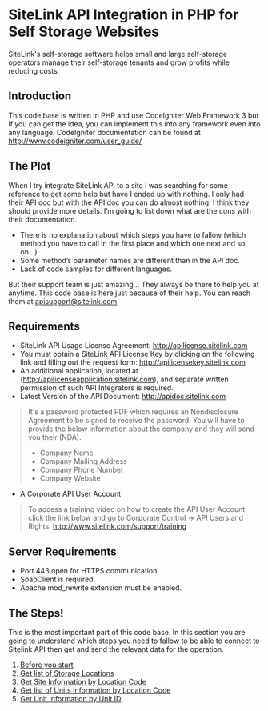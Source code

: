 # SiteLink API Integration in PHP for Self Storage Websites

SiteLink's self-storage software helps small and large self-storage operators manage their self-storage tenants and grow profits while reducing costs.

## Introduction

This code base is written in PHP and use CodeIgniter Web Framework 3 but if you can get the idea, you can implement this into any framework even into any language. CodeIgniter documentation can be found at http://www.codeigniter.com/user_guide/


## The Plot

When I try integrate SiteLink API to a site I was searching for some reference to get some help but have I ended up with nothing. I only had their API doc but with the API doc you can do almost nothing. I think they should provide more details. I’m going to list down what are the cons with their documentation.
* There is no explanation about which steps you have to fallow (which method you have to call in the first place and which one next and so on…)
* Some method’s parameter names are different than in the API doc.
* Lack of code samples for different languages.

But their support team is just amazing… They always be there to help you at anytime. This code base is here just because of their help. You can reach them at apisupport@sitelink.com
 
## Requirements

* SiteLink API Usage License Agreement: http://apilicense.sitelink.com
* You must obtain a SiteLink API License Key by clicking on the following link and filling out the
  request form: http://apilicensekey.sitelink.com
* An additional application, located at (http://apilicenseapplication.sitelink.com), and separate written permission of such API Integrators is required.
* Latest Version of the API Document: http://apidoc.sitelink.com

> It's a password protected PDF which requires an Nondisclosure Agreement to be signed to receive the password.
> You will have to provide the below information about the company and they will send you their (NDA).
> * Company Name
> * Company Mailing Address
> * Company Phone Number
> * Company Website

* A Corporate API User Account

> To access a training video on how to create the API User Account click the link below and go to Corporate Control -> API Users and Rights. http://www.sitelink.com/support/training
  
## Server Requirements

* Port 443 open for HTTPS communication.
* SoapClient is required.
* Apache mod_rewrite extension must be enabled.


## The Steps!

This is the most important part of this code base. In this section you are going to understand which steps you need to fallow to be able to connect to Sitelink API then get and send the relevant data for the operation.

1. [Before you start](https://github.com/madurapa/sitelink-php/wiki/Before-you-start)
2. [Get list of Storage Locations](https://github.com/madurapa/sitelink-php/wiki/Get-list-of-Storage-Locations)
3. [Get Site Information by Location Code](https://github.com/madurapa/sitelink-php/wiki/Get-list-of-Units-Information-by-Location-Code)
4. [Get list of Units Information by Location Code](https://github.com/madurapa/sitelink-php/wiki/Get-Site-Information-by-Location-Code)
5. [Get Unit Information by Unit ID](https://github.com/madurapa/sitelink-php/wiki/Get-Unit-Information-by-Unit-ID)
